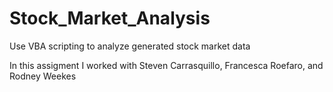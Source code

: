 # Stock_Market_Analysis
Use VBA scripting to analyze generated stock market data

In this assigment I worked with Steven Carrasquillo, Francesca Roefaro, and Rodney Weekes
